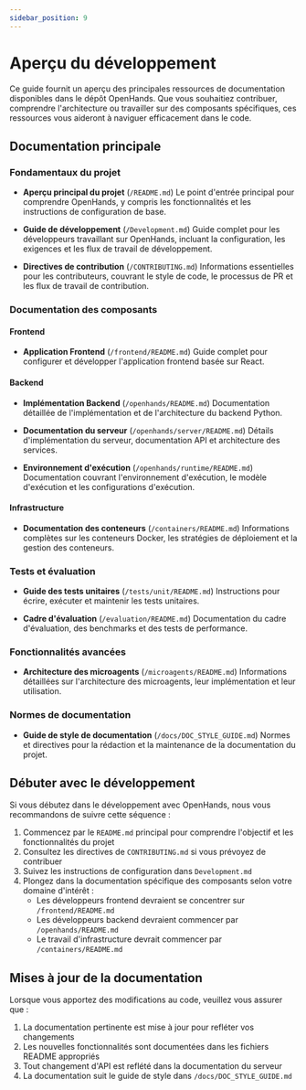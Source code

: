 ```yaml
---
sidebar_position: 9
---
```


# Aperçu du développement

Ce guide fournit un aperçu des principales ressources de documentation disponibles dans le dépôt OpenHands. Que vous souhaitiez contribuer, comprendre l'architecture ou travailler sur des composants spécifiques, ces ressources vous aideront à naviguer efficacement dans le code.

## Documentation principale

### Fondamentaux du projet
- **Aperçu principal du projet** (`/README.md`)
  Le point d'entrée principal pour comprendre OpenHands, y compris les fonctionnalités et les instructions de configuration de base.

- **Guide de développement** (`/Development.md`)
  Guide complet pour les développeurs travaillant sur OpenHands, incluant la configuration, les exigences et les flux de travail de développement.

- **Directives de contribution** (`/CONTRIBUTING.md`)
  Informations essentielles pour les contributeurs, couvrant le style de code, le processus de PR et les flux de travail de contribution.

### Documentation des composants

#### Frontend
- **Application Frontend** (`/frontend/README.md`)
  Guide complet pour configurer et développer l'application frontend basée sur React.

#### Backend
- **Implémentation Backend** (`/openhands/README.md`)
  Documentation détaillée de l'implémentation et de l'architecture du backend Python.

- **Documentation du serveur** (`/openhands/server/README.md`)
  Détails d'implémentation du serveur, documentation API et architecture des services.

- **Environnement d'exécution** (`/openhands/runtime/README.md`)
  Documentation couvrant l'environnement d'exécution, le modèle d'exécution et les configurations d'exécution.

#### Infrastructure
- **Documentation des conteneurs** (`/containers/README.md`)
  Informations complètes sur les conteneurs Docker, les stratégies de déploiement et la gestion des conteneurs.

### Tests et évaluation
- **Guide des tests unitaires** (`/tests/unit/README.md`)
  Instructions pour écrire, exécuter et maintenir les tests unitaires.

- **Cadre d'évaluation** (`/evaluation/README.md`)
  Documentation du cadre d'évaluation, des benchmarks et des tests de performance.

### Fonctionnalités avancées
- **Architecture des microagents** (`/microagents/README.md`)
  Informations détaillées sur l'architecture des microagents, leur implémentation et leur utilisation.

### Normes de documentation
- **Guide de style de documentation** (`/docs/DOC_STYLE_GUIDE.md`)
  Normes et directives pour la rédaction et la maintenance de la documentation du projet.

## Débuter avec le développement

Si vous débutez dans le développement avec OpenHands, nous vous recommandons de suivre cette séquence :

1. Commencez par le `README.md` principal pour comprendre l'objectif et les fonctionnalités du projet
2. Consultez les directives de `CONTRIBUTING.md` si vous prévoyez de contribuer
3. Suivez les instructions de configuration dans `Development.md`
4. Plongez dans la documentation spécifique des composants selon votre domaine d'intérêt :
   - Les développeurs frontend devraient se concentrer sur `/frontend/README.md`
   - Les développeurs backend devraient commencer par `/openhands/README.md`
   - Le travail d'infrastructure devrait commencer par `/containers/README.md`

## Mises à jour de la documentation

Lorsque vous apportez des modifications au code, veuillez vous assurer que :
1. La documentation pertinente est mise à jour pour refléter vos changements
2. Les nouvelles fonctionnalités sont documentées dans les fichiers README appropriés
3. Tout changement d'API est reflété dans la documentation du serveur
4. La documentation suit le guide de style dans `/docs/DOC_STYLE_GUIDE.md`